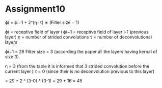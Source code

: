 # Assignment10


ϕi = ϕi−1 + 2^(η−τ) ∗ (Filter size − 1)

ϕi = receptive field of layer i
ϕi−1 = receptive field of layer i-1 (previous layer)
η = number of strided convolutions
τ = number of  deconvolutional layers

ϕi−1 = 29 
Filter size = 3 (according the paper all the layers having kernal of size 3)

η = 3 (from the table it is informed that 3 strided convolution before the current layer )
τ = 0 (since their is no deconvolution previous to this layer)


 = 29 + 2 ^ (3-0) * (3-1)
 = 29 + 16
 = 45
